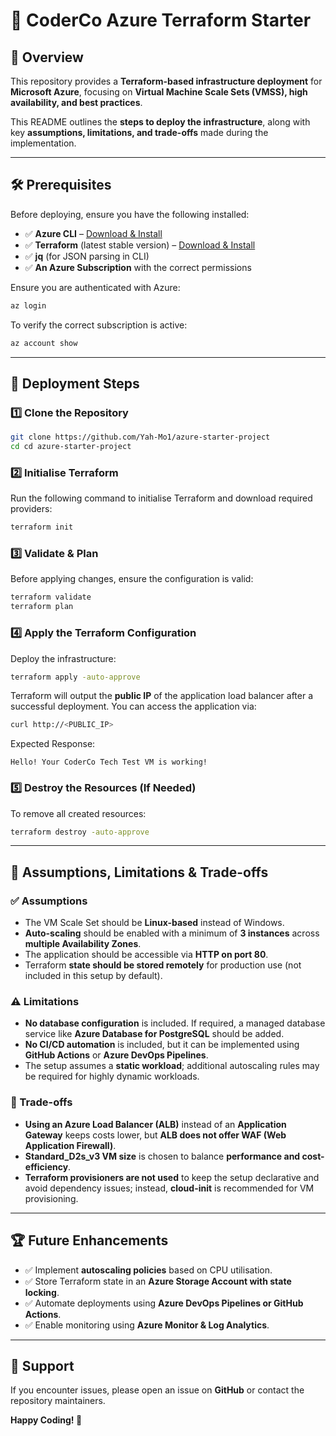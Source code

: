 # 🚀 CoderCo Azure Terraform Starter

## 📖 Overview

This repository provides a **Terraform-based infrastructure deployment** for **Microsoft Azure**, focusing on **Virtual Machine Scale Sets (VMSS), high availability, and best practices**.

This README outlines the **steps to deploy the infrastructure**, along with key **assumptions, limitations, and trade-offs** made during the implementation.

---

## 🛠 Prerequisites

Before deploying, ensure you have the following installed:

- ✅ **Azure CLI** – [Download & Install](https://learn.microsoft.com/en-us/cli/azure/install-azure-cli)
- ✅ **Terraform** (latest stable version) – [Download & Install](https://developer.hashicorp.com/terraform/tutorials/aws-get-started/install-cli)
- ✅ **jq** (for JSON parsing in CLI)
- ✅ **An Azure Subscription** with the correct permissions

Ensure you are authenticated with Azure:

```sh
az login
```

To verify the correct subscription is active:

```sh
az account show
```

---

## 🚀 Deployment Steps

### 1️⃣ Clone the Repository

```sh
git clone https://github.com/Yah-Mo1/azure-starter-project
cd cd azure-starter-project
```

### 2️⃣ Initialise Terraform

Run the following command to initialise Terraform and download required providers:

```sh
terraform init
```

### 3️⃣ Validate & Plan

Before applying changes, ensure the configuration is valid:

```sh
terraform validate
terraform plan
```

### 4️⃣ Apply the Terraform Configuration

Deploy the infrastructure:

```sh
terraform apply -auto-approve
```

Terraform will output the **public IP** of the application load balancer after a successful deployment. You can access the application via:

```sh
curl http://<PUBLIC_IP>
```

Expected Response:

```
Hello! Your CoderCo Tech Test VM is working!
```

### 5️⃣ Destroy the Resources (If Needed)

To remove all created resources:

```sh
terraform destroy -auto-approve
```

---

## 📌 Assumptions, Limitations & Trade-offs

### ✅ Assumptions

- The VM Scale Set should be **Linux-based** instead of Windows.
- **Auto-scaling** should be enabled with a minimum of **3 instances** across **multiple Availability Zones**.
- The application should be accessible via **HTTP on port 80**.
- Terraform **state should be stored remotely** for production use (not included in this setup by default).

### ⚠️ Limitations

- **No database configuration** is included. If required, a managed database service like **Azure Database for PostgreSQL** should be added.
- **No CI/CD automation** is included, but it can be implemented using **GitHub Actions** or **Azure DevOps Pipelines**.
- The setup assumes a **static workload**; additional autoscaling rules may be required for highly dynamic workloads.

### 🔄 Trade-offs

- **Using an Azure Load Balancer (ALB)** instead of an **Application Gateway** keeps costs lower, but **ALB does not offer WAF (Web Application Firewall)**.
- **Standard_D2s_v3 VM size** is chosen to balance **performance and cost-efficiency**.
- **Terraform provisioners are not used** to keep the setup declarative and avoid dependency issues; instead, **cloud-init** is recommended for VM provisioning.

---

## 🏆 Future Enhancements

- ✅ Implement **autoscaling policies** based on CPU utilisation.
- ✅ Store Terraform state in an **Azure Storage Account with state locking**.
- ✅ Automate deployments using **Azure DevOps Pipelines or GitHub Actions**.
- ✅ Enable monitoring using **Azure Monitor & Log Analytics**.

---

## 📩 Support

If you encounter issues, please open an issue on **GitHub** or contact the repository maintainers.

**Happy Coding! 🚀**
